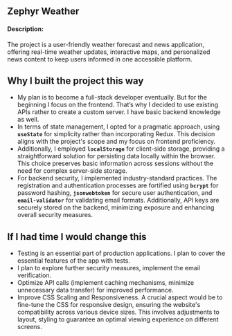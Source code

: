 ## Zephyr Weather
#### Description:
 The project is a user-friendly weather forecast and news application, offering real-time weather updates, interactive maps, and personalized news content to keep users informed in one accessible platform.
## Why I built the project this way
- My plan is to become a full-stack developer eventually. But for the beginning I focus on the frontend. That’s why I decided to use existing APIs rather to create a custom server. I have basic backend knowledge as well.
- In terms of state management, I opted for a pragmatic approach, using **`useState`** for simplicity rather than incorporating Redux. This decision aligns with the project's scope and my focus on frontend proficiency.
- Additionally, I employed **`localStorage`** for client-side storage, providing a straightforward solution for persisting data locally within the browser. This choice preserves basic information across sessions without the need for complex server-side storage.
- For backend security, I implemented industry-standard practices. The registration and authentication processes are fortified using **`bcrypt`** for password hashing, **`jsonwebtoken`** for secure user authentication, and **`email-validator`** for validating email formats. Additionally, API keys are securely stored on the backend, minimizing exposure and enhancing overall security measures.
## If I had time I would change this
- Testing is an essential part of production applications. I plan to cover the essential features of the app with tests.
- I plan to explore further security measures, implement the email verification.
- Optimize API calls (implement caching mechanisms, minimize unnecessary data transfer) for improved performance.
- Improve CSS Scaling and Responsiveness. A crucial aspect would be to fine-tune the CSS for responsive design, ensuring the website's compatibility across various device sizes. This involves adjustments to layout, styling to guarantee an optimal viewing experience on different screens.
  
